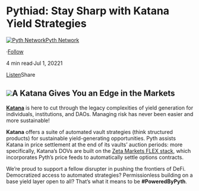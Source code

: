 **Pythiad: Stay Sharp with Katana Yield Strategies**
====================================================

[![Pyth Network](https://miro.medium.com/v2/resize:fill:88:88/1*rdK3rHcWpkge6BRQRIwBjA.jpeg)](/?source=post_page-----3d44b9a56513--------------------------------)[Pyth Network](/?source=post_page-----3d44b9a56513--------------------------------)

·[Follow](https://medium.com/m/signin?actionUrl=https%3A%2F%2Fmedium.com%2F_%2Fsubscribe%2Fuser%2Ff55fccc0ad62&operation=register&redirect=https%3A%2F%2Fpythnetwork.medium.com%2Fpythiad-stay-sharp-with-katana-yield-strategies-3d44b9a56513&user=Pyth+Network&userId=f55fccc0ad62&source=post_page-f55fccc0ad62----3d44b9a56513---------------------post_header-----------)

4 min read·Jul 1, 20221

[Listen](https://medium.com/m/signin?actionUrl=https%3A%2F%2Fmedium.com%2Fplans%3Fdimension%3Dpost_audio_button%26postId%3D3d44b9a56513&operation=register&redirect=https%3A%2F%2Fpythnetwork.medium.com%2Fpythiad-stay-sharp-with-katana-yield-strategies-3d44b9a56513&source=-----3d44b9a56513---------------------post_audio_button-----------)Share

![](https://miro.medium.com/v2/resize:fit:1400/0*9vpzVm6bU8-B5Si3)**A Katana Gives You an Edge in the Markets**
---------------------------------------------

[**Katana**](https://katana.so) is here to cut through the legacy complexities of yield generation for individuals, institutions, and DAOs. Managing risk has never been easier and more sustainable!

**Katana** offers a suite of automated vault strategies (think structured products) for sustainable yield-generating opportunities. Pyth assists Katana in price settlement at the end of its vaults’ auction periods: more specifically, Katana’s DOVs are built on the [Zeta Markets FLEX stack](https://zetamarkets.gitbook.io/zeta/zeta-flex/what-is-flex), which incorporates Pyth’s price feeds to automatically settle options contracts.

We’re proud to support a fellow disrupter in pushing the frontiers of DeFi. Democratized access to automated strategies? Permissionless building on a base yield layer open to all? That’s what it means to be **#PoweredByPyth**.

